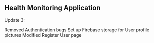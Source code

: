 ## Health Monitoring Application

Update 3:

Removed Authentication bugs
Set up Firebase storage for User profile pictures
Modified Register User page
